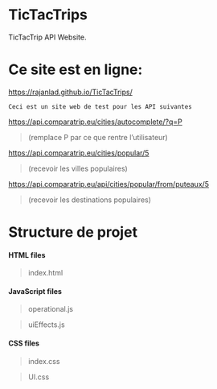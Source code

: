 # TicTacTrips
TicTacTrip API Website.

# Ce site est en ligne:
https://rajanlad.github.io/TicTacTrips/

```
Ceci est un site web de test pour les API suivantes
```
https://api.comparatrip.eu/cities/autocomplete/?q=P 

> (remplace P par ce que rentre l’utilisateur) 

https://api.comparatrip.eu/cities/popular/5 

> (recevoir les villes populaires)

https://api.comparatrip.eu/api/cities/popular/from/puteaux/5 

> (recevoir les destinations populaires)


# Structure de projet

#### HTML files
> index.html

#### JavaScript files
 > operational.js
 
 > uiEffects.js
 
 #### CSS files
 > index.css
 
 > UI.css
